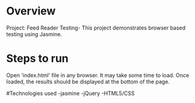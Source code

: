 # Overview
Project: Feed Reader Testing-
This project demonstrates browser based testing using Jasmine.

# Steps to run
Open 'index.html' file in any browser. It may take some time to load. Once loaded, the results should be displayed at the bottom of the page.

#Technologies used
-jasmine
-jQuery
-HTML5/CSS
